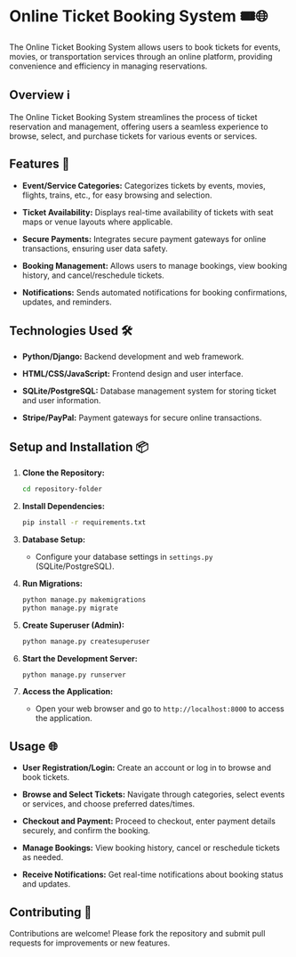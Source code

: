 # Online Ticket Booking System 🎟️🌐

The Online Ticket Booking System allows users to book tickets for events, movies, or transportation services through an online platform, providing convenience and efficiency in managing reservations.

## Overview ℹ️

The Online Ticket Booking System streamlines the process of ticket reservation and management, offering users a seamless experience to browse, select, and purchase tickets for various events or services.

## Features 🚀

- **Event/Service Categories:** Categorizes tickets by events, movies, flights, trains, etc., for easy browsing and selection.
  
- **Ticket Availability:** Displays real-time availability of tickets with seat maps or venue layouts where applicable.
  
- **Secure Payments:** Integrates secure payment gateways for online transactions, ensuring user data safety.
  
- **Booking Management:** Allows users to manage bookings, view booking history, and cancel/reschedule tickets.
  
- **Notifications:** Sends automated notifications for booking confirmations, updates, and reminders.

## Technologies Used 🛠️

- **Python/Django:** Backend development and web framework.
  
- **HTML/CSS/JavaScript:** Frontend design and user interface.
  
- **SQLite/PostgreSQL:** Database management system for storing ticket and user information.
  
- **Stripe/PayPal:** Payment gateways for secure online transactions.

## Setup and Installation 📦

1. **Clone the Repository:**
   ```bash
   cd repository-folder
   ```

2. **Install Dependencies:**
   ```bash
   pip install -r requirements.txt
   ```

3. **Database Setup:**
   - Configure your database settings in `settings.py` (SQLite/PostgreSQL).

4. **Run Migrations:**
   ```bash
   python manage.py makemigrations
   python manage.py migrate
   ```

5. **Create Superuser (Admin):**
   ```bash
   python manage.py createsuperuser
   ```

6. **Start the Development Server:**
   ```bash
   python manage.py runserver
   ```

7. **Access the Application:**
   - Open your web browser and go to `http://localhost:8000` to access the application.

## Usage 🌐

- **User Registration/Login:** Create an account or log in to browse and book tickets.
  
- **Browse and Select Tickets:** Navigate through categories, select events or services, and choose preferred dates/times.
  
- **Checkout and Payment:** Proceed to checkout, enter payment details securely, and confirm the booking.
  
- **Manage Bookings:** View booking history, cancel or reschedule tickets as needed.
  
- **Receive Notifications:** Get real-time notifications about booking status and updates.

## Contributing 🤝

Contributions are welcome! Please fork the repository and submit pull requests for improvements or new features.
